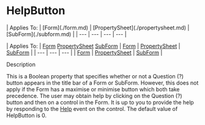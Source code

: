 




<h1 class="heading"><span class="name">HelpButton</span></h1>
| Applies To: | [Form](./form.md) | [PropertySheet](./propertysheet.md) | [SubForm](./subform.md) |
| --- | --- | --- | ---  |

| Applies To: | [Form](./form.md) [PropertySheet](./propertysheet.md) [SubForm](./subform.md) | [Form](./form.md) | [PropertySheet](./propertysheet.md) | [SubForm](./subform.md) |
| --- | --- | ---  |
| [Form](./form.md) | [PropertySheet](./propertysheet.md) | [SubForm](./subform.md) |


Description


This is a Boolean property that specifies whether or not a Question (?) button appears in the title bar of a Form or SubForm. However, this does not apply if the Form has a maximise or minimise button which both take precedence. The user may obtain help by clicking on the Question (?) button and then on a control in the Form. It is up to you to provide the help by responding to the [Help](./help.md) event on the control. The default value of HelpButton is 0.



